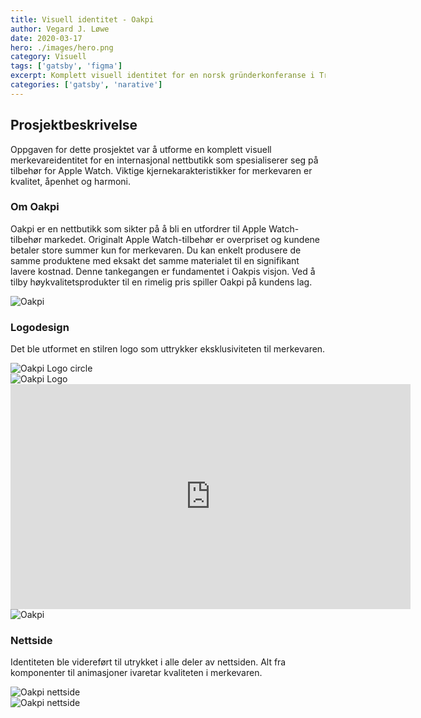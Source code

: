 ```yaml
---
title: Visuell identitet - Oakpi
author: Vegard J. Løwe
date: 2020-03-17
hero: ./images/hero.png
category: Visuell
tags: ['gatsby', 'figma']
excerpt: Komplett visuell identitet for en norsk gründerkonferanse i Trondheim.
categories: ['gatsby', 'narative']
---
```

## Prosjektbeskrivelse
Oppgaven for dette prosjektet var å utforme en komplett visuell merkevareidentitet for en internasjonal nettbutikk som spesialiserer seg på tilbehør for Apple Watch. Viktige kjernekarakteristikker for merkevaren er kvalitet, åpenhet og harmoni.  

### Om Oakpi
Oakpi er en nettbutikk som sikter på å bli en utfordrer til Apple Watch-tilbehør markedet. Originalt Apple Watch-tilbehør er overpriset og kundene betaler store summer kun for merkevaren. Du kan enkelt produsere de samme produktene med eksakt det samme materialet til en signifikant lavere kostnad. Denne tankegangen er fundamentet i Oakpis visjon. Ved å tilby høykvalitetsprodukter til en rimelig pris spiller Oakpi på kundens lag.

<div className="Image__Medium">
  <img
    src="/images/Strap-front.jpg"
    title="Apple Watch strap"
    alt="Oakpi"
  />
</div>

### Logodesign
Det ble utformet en stilren logo som uttrykker eksklusiviteten til merkevaren.

<div className="Image__Small">
  <img
    src="/images/Logo-circle.png"
    title="Oakpi Logo"
    alt="Oakpi Logo circle"
  />
</div>

<div className="Image__Small">
  <img
    src="/images/Logo-long.png"
    title="Oakpi Logo"
    alt="Oakpi Logo"
  />
</div>

<iframe src="https://player.vimeo.com/video/317268097" width="640" height="360" frameborder="0" allow="autoplay; fullscreen" allowfullscreen></iframe>


<div className="Image__Medium">
  <img
    src="/images/Black-watch.jpg"
    title="Oakpi watch showcase"
    alt="Oakpi"
  />
</div>

### Nettside
Identiteten ble videreført til utrykket i alle deler av nettsiden. Alt fra komponenter til animasjoner ivaretar kvaliteten i merkevaren.

<div className="Image__Medium">
  <img
    src="/images/Nettside-1.jpg"
    title="Nettside showcase"
    alt="Oakpi nettside"
  />
</div>

<div className="Image__Medium">
  <img
    src="/images/Nettside-2.jpg"
    title="Nettside showcase"
    alt="Oakpi nettside"
  />
</div>
